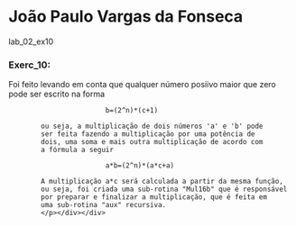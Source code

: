 <h1>João Paulo Vargas da Fonseca</h1>
lab_02_ex10
<div>
<h3>Exerc_10:</h3><div><p>
            Foi feito levando em conta que qualquer número posiivo
            maior que zero pode ser escrito na forma

                            b=(2^n)*(c+1)

            ou seja, a multiplicação de dois números 'a' e 'b' pode
            ser feita fazendo a multiplicação por uma potência de
            dois, uma soma e mais outra multiplicação de acordo com
            a fórmula a seguir

                            a*b=(2^n)*(a*c+a)

            A multiplicação a*c será calculada a partir da mesma função,
            ou seja, foi criada uma sub-rotina "Mul16b" que é responsável
            por preparar e finalizar a multiplicação, que é feita em
            uma sub-rotina "aux" recursiva.
            </p></div></div>
